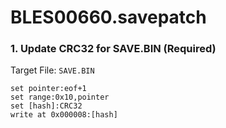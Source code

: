 # BLES00660.savepatch

### 1. Update CRC32 for SAVE.BIN (Required)

Target File: `SAVE.BIN`

```
set pointer:eof+1
set range:0x10,pointer
set [hash]:CRC32
write at 0x000008:[hash]
```

